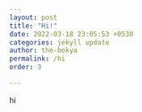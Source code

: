 ```yaml
---
layout: post
title: "Hi!"
date: 2022-03-18 23:05:53 +0530
categories: jekyll update
author: the-bokya
permalink: /hi
order: 3

---
```


hi
